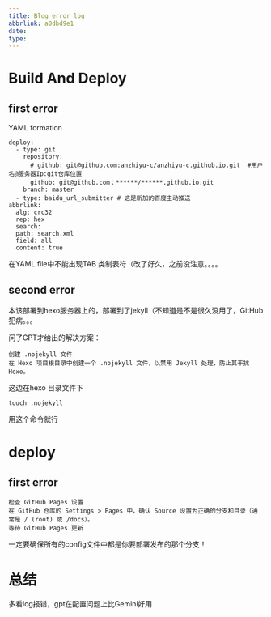 ```yaml
---
title: Blog error log
abbrlink: a0dbd9e1
date:
type:
---
```

# Build And Deploy
## first error
YAML formation
```
deploy:
  - type: git
    repository:
      # github: git@github.com:anzhiyu-c/anzhiyu-c.github.io.git  #用户名@服务器Ip:git仓库位置
      github: git@github.com：******/******.github.io.git
    branch: master
  - type: baidu_url_submitter # 这是新加的百度主动推送
abbrlink:
  alg: crc32
  rep: hex     
  search:
  path: search.xml
  field: all
  content: true
```
在YAML file中不能出现TAB 类制表符（改了好久，之前没注意。。。。

## second error
本该部署到hexo服务器上的，部署到了jekyll（不知道是不是很久没用了，GitHub犯病。。。

问了GPT才给出的解决方案：
```
创建 .nojekyll 文件
在 Hexo 项目根目录中创建一个 .nojekyll 文件，以禁用 Jekyll 处理，防止其干扰 Hexo。
```
这边在hexo 目录文件下
```
touch .nojekyll
```
用这个命令就行
# deploy
## first error
```
检查 GitHub Pages 设置
在 GitHub 仓库的 Settings > Pages 中，确认 Source 设置为正确的分支和目录（通常是 / (root) 或 /docs）。
等待 GitHub Pages 更新
```
一定要确保所有的config文件中都是你要部署发布的那个分支！

# 总结
多看log报错，gpt在配置问题上比Gemini好用

